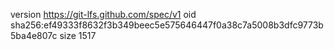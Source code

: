 version https://git-lfs.github.com/spec/v1
oid sha256:ef49333f8632f3b349beec5e575646447f0a38c7a5008b3dfc9773b5ba4e807c
size 1517
